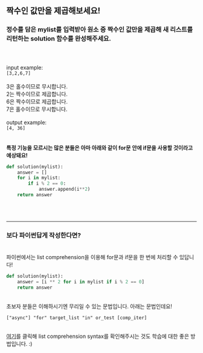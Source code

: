 ## **짝수인 값만을 제곱해보세요!**

### 정수를 담은 mylist를 입력받아 원소 중 짝수인 값만을 제곱해 새 리스트를 리턴하는 solution 함수를 완성해주세요.<br><br><br>
input example:<br>
`[3,2,6,7]`<br><br>
3은 홀수이므로 무시합니다.<br>
2는 짝수이므로 제곱합니다.<br>
6은 짝수이므로 제곱합니다.<br>
7은 홀수이므로 무시합니다.<br><br>
output example:<br>
`[4, 36]`<br><br><br>
**특정 기능을 모르시는 많은 분들은 아마 아래와 같이 for문 안에 if문을 사용할 것이라고 예상돼요!<br>**
```python
def solution(mylist):
    answer = []
    for i in mylist:
        if i % 2 == 0:
            answer.append(i**2)
    return answer
```
<br><br>

***

### **보다 파이썬답게 작성한다면?<br><br>**
파이썬에서는 list comprehension을 이용해 for문과 if문을 한 번에 처리할 수 있답니다!<br>
```python
def solution(mylist):
    answer = [i ** 2 for i in mylist if i % 2 == 0]
    return answer
```
<br>
초보자 분들은 이해하시기엔 무리일 수 있는 문법입니다. 아래는 문법인데요!<br>

`["async"] "for" target_list "in" or_test [comp_iter]`<br><br>

[여기](https://docs.python.org/3/reference/expressions.html?highlight=list%20comprehension#displays-for-lists-sets-and-dictionaries)를 클릭해 list comprehension syntax를 확인해주시는 것도 학습에 대한 좋은 방법입니다. :)<br>
